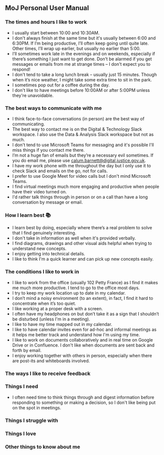 ## MoJ Personal User Manual

### The times and hours I like to work

- I usually start between 10:00 and 10:30AM.
- I don't always finish at the same time but it's usually between 6:00 and 6:30PM. If I’m being productive, I’ll often keep going until quite late. Other times, I’ll wrap up earlier, but usually no earlier than 5:00.
- I’ll sometimes work late in the evenings and on weekends, especially if there’s something I just want to get done. Don't be alarmed if you get messages or emails from me at strange times – I don't expect you to respond!
- I don't tend to take a long lunch break – usually just 15 minutes. Though when it’s nice weather, I might take some extra time to sit in the park.
- I sometimes pop out for a coffee during the day.
- I don't like to have meetings before 10:00AM or after 5:00PM unless they're unavoidable.

### The best ways to communicate with me

- I think face-to-face conversations (in person) are the best way of communicating.
- The best way to contact me is on the Digital & Technology Slack workspace. I also use the Data & Analysis Slack workspace but not as much.
- I don't tend to use Microsoft Teams for messaging and it's possible I'll miss things if you contact me there.
- I’m not a huge fan of emails but they’re a necessary evil sometimes. If you do email me, please use [calum.barnett@digital.justice.gov.uk](mailto:calum.barnett@digital.justice.gov.uk).
- I have my work phone with me throughout the day but I only use it to check Slack and emails on the go, not for calls.
- I prefer to use Google Meet for video calls but I don't mind Microsoft Teams.
- I find virtual meetings much more engaging and productive when people have their video turned on.
- I'd rather talk things through in person or on a call than have a long conversation by message or email.

### How I learn best 📚

- I learn best by doing, especially where there’s a real problem to solve that I find genuinely interesting.
- I don't take in information as well when it's provided verbally.
- I find diagrams, drawings and other visual aids helpful when trying to understand new concepts.
- I enjoy getting into technical details.
- I like to think I'm a quick learner and can pick up new concepts easily.

### The conditions I like to work in

- I like to work from the office (usually 102 Petty France) as I find it makes me much more productive. I tend to go to the office most days.
- I try to keep my work location up to date in my calendar.
- I don’t mind a noisy environment (to an extent), in fact, I find it hard to concentrate when it’s too quiet.
- I like working at a proper desk with a screen.
- I often have my headphones on but don’t take it as a sign that I shouldn’t be disturbed (unless I'm in a meeting).
- I like to have my time mapped out in my calendar.
- I like to have calendar invites even for ad-hoc and informal meetings as it helps me better track and understand how I'm using my time.
- I like to work on documents collaboratively and in real time on Google Drive or in Confluence. I don't like when documents are sent back and forth by email.
- I enjoy working together with others in person, especially when there are post-its and whiteboards involved.

### The ways I like to receive feedback

### Things I need

- I often need time to think things through and digest information before responding to something or making a decision, so I don't like being put on the spot in meetings.

### Things I struggle with

### Things I love

### Other things to know about me
